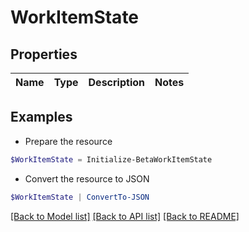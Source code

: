 # WorkItemState
## Properties

Name | Type | Description | Notes
------------ | ------------- | ------------- | -------------

## Examples

- Prepare the resource
```powershell
$WorkItemState = Initialize-BetaWorkItemState 
```

- Convert the resource to JSON
```powershell
$WorkItemState | ConvertTo-JSON
```

[[Back to Model list]](../README.md#documentation-for-models) [[Back to API list]](../README.md#documentation-for-api-endpoints) [[Back to README]](../README.md)

